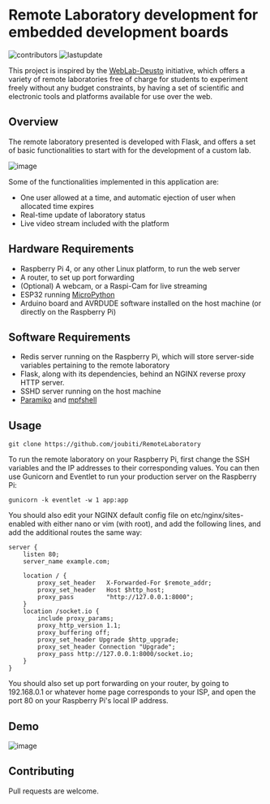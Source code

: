 # Remote Laboratory development for embedded development boards
![contributors](https://img.shields.io/badge/Platforms%20supported-ESP32%2C%20Arduino-orange)
![lastupdate](https://img.shields.io/github/last-commit/joubiti/RemoteLaboratory)


This project is inspired by the [WebLab-Deusto](https://weblab.deusto.es/website/) initiative, which offers a variety of remote laboratories free of charge for students to experiment freely without any budget constraints, by having a set of scientific and electronic tools and platforms available for use over the web.

## Overview
The remote laboratory presented is developed with Flask, and offers a set of basic functionalities to start with for the development of a custom lab.

![image](https://user-images.githubusercontent.com/104909670/188487500-2c0aeca4-b3f8-4bbd-9322-1c13d50ac253.png)

Some of the functionalities implemented in this application are:
- One user allowed at a time, and automatic ejection of user when allocated time expires
- Real-time update of laboratory status 
- Live video stream included with the platform

## Hardware Requirements
- Raspberry Pi 4, or any other Linux platform, to run the web server
- A router, to set up port forwarding
- (Optional) A webcam, or a Raspi-Cam for live streaming
- ESP32 running [MicroPython](https://pythonforundergradengineers.com/how-to-install-micropython-on-an-esp32.html)
- Arduino board and AVRDUDE software installed on the host machine (or directly on the Raspberry Pi)

## Software Requirements
- Redis server running on the Raspberry Pi, which will store server-side variables pertaining to the remote laboratory
- Flask, along with its dependencies, behind an NGINX reverse proxy HTTP server.
- SSHD server running on the host machine
- [Paramiko](https://github.com/paramiko/paramiko) and [mpfshell](https://github.com/wendlers/mpfshell)

## Usage
```
git clone https://github.com/joubiti/RemoteLaboratory
```

To run the remote laboratory on your Raspberry Pi, first change the SSH variables and the IP addresses to their corresponding values.
You can then use Gunicorn and Eventlet to run your production server on the Raspberry Pi:
```
gunicorn -k eventlet -w 1 app:app
```
You should also edit your NGINX default config file on etc/nginx/sites-enabled with either nano or vim (with root), and add the following lines, and add the additional routes the same way:

```
server {
    listen 80;
    server_name example.com;

    location / {
        proxy_set_header   X-Forwarded-For $remote_addr;
        proxy_set_header   Host $http_host;
        proxy_pass         "http://127.0.0.1:8000";
    }
    location /socket.io {
        include proxy_params;
        proxy_http_version 1.1;
        proxy_buffering off;
        proxy_set_header Upgrade $http_upgrade;
        proxy_set_header Connection "Upgrade";
        proxy_pass http://127.0.0.1:8000/socket.io;
    }
}
```
You should also set up port forwarding on your router, by going to 192.168.0.1 or whatever home page corresponds to your ISP, and open the port 80 on your Raspberry Pi's local IP address.

## Demo

![image](https://user-images.githubusercontent.com/104909670/188634630-781f69e4-01ef-401e-add0-10e135851e78.png)




## Contributing
Pull requests are welcome.
